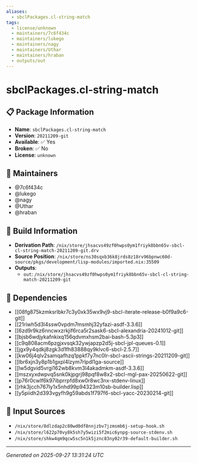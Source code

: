 ```yaml
---
aliases:
  - sbclPackages.cl-string-match
tags:
  - license/unknown
  - maintainers/7c6f434c
  - maintainers/lukego
  - maintainers/nagy
  - maintainers/Uthar
  - maintainers/hraban
  - outputs/out
---
```


# sbclPackages.cl-string-match

## 📋 Package Information

- **Name**: `sbclPackages.cl-string-match`
- **Version**: `20211209-git`
- **Available**: ✅ Yes
- **Broken**: ✅ No
- **License**: `unknown`
## 👥 Maintainers

- @7c6f434c
- @lukego
- @nagy
- @Uthar
- @hraban


## 🔧 Build Information

- **Derivation Path**: `/nix/store/jhsacvs49zf0hwps0ym1friyk8bbn65v-sbcl-cl-string-match-20211209-git.drv`
- **Source Position**: `/nix/store/ns30sqxb36k8jrds8z18rv96bpnwc60d-source/pkgs/development/lisp-modules/imported.nix:35509`
- **Outputs**:
  - `out`:  `/nix/store/jhsacvs49zf0hwps0ym1friyk8bbn65v-sbcl-cl-string-match-20211209-git`

## 🔗 Dependencies

- [[08fg875kzmksrlbkr7c3y0xk35wx9vj9-sbcl-iterate-release-b0f9a9c6-git]]
- [[21riwh5d3l4ssw0vpdm7msmhj32yfazi-asdf-3.3.6]]
- [[6zd9r9kz6nncwxzrkjif6rca5r2sask6-sbcl-alexandria-20241012-git]]
- [[bjsb6wdjykafnkixq156qdvmxhsm2bai-bash-5.3p3]]
- [[c9q808acm6pzgjxvsqk32ywjapzp2d5j-sbcl-jpl-queues-0.1]]
- [[jgx9y4qdkj8zgk3d1fh83888qy9klvc6-sbcl-2.5.7]]
- [[kw06j4qlv2samqafhzq1ppkf7y7nc0lr-sbcl-ascii-strings-20211209-git]]
- [[lbr6xjn3y8p1b1gxpl4lzym7rlpdl1ga-source]]
- [[lw5dgvid5vrgi162wb8kvm3l4akadmkm-asdf-3.3.6]]
- [[mszxyxdwpvq5snk0kjpgrj98pqf8w8x2-sbcl-mgl-pax-20250622-git]]
- [[p76r0cwlf6k97ibprrpfd8xw0r8wc3nx-stdenv-linux]]
- [[rhk3jcch767ly1x5nhd99p94323m10sb-builder.lisp]]
- [[y5piidh2d393vgyfh9g59abds1f797f6-sbcl-yacc-20230214-git]]

## 📁 Input Sources

- `/nix/store/8dlzdap2c80wd0df8nnjzbv7jzmsmb6j-setup-hook.sh`
- `/nix/store/l622p70vy8k5sh7y5wizi5f2mic6ynpg-source-stdenv.sh`
- `/nix/store/shkw4qm9qcw5sc5n1k5jznc83ny02r39-default-builder.sh`

---
*Generated on 2025-09-27 13:31:24 UTC*
